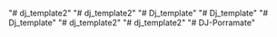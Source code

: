 
"# dj_template2" 
"# dj_template2" 
"# Dj_template" 
"# Dj_template" 
"# Dj_template" 
"# dj_template2" 
"# dj_template2" 
"# DJ-Porramate" 
